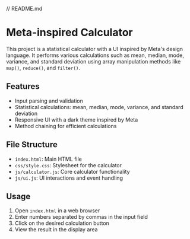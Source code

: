 // README.md
# Meta-inspired Calculator

This project is a statistical calculator with a UI inspired by Meta's design language. It performs various calculations such as mean, median, mode, variance, and standard deviation using array manipulation methods like `map()`, `reduce()`, and `filter()`.

## Features
- Input parsing and validation
- Statistical calculations: mean, median, mode, variance, and standard deviation
- Responsive UI with a dark theme inspired by Meta
- Method chaining for efficient calculations

## File Structure
- `index.html`: Main HTML file
- `css/style.css`: Stylesheet for the calculator
- `js/calculator.js`: Core calculator functionality
- `js/ui.js`: UI interactions and event handling

## Usage
1. Open `index.html` in a web browser
2. Enter numbers separated by commas in the input field
3. Click on the desired calculation button
4. View the result in the display area